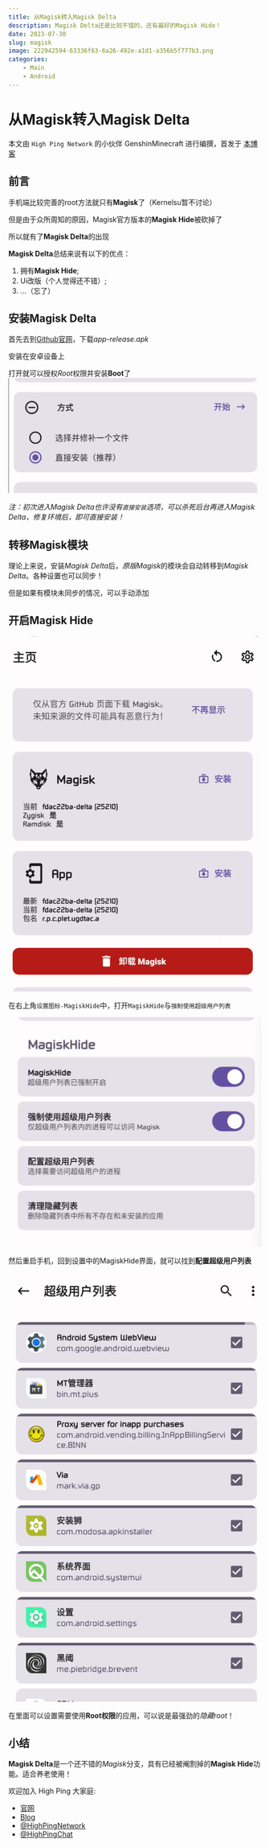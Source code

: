 ```yaml
---
title: 从Magisk转入Magisk Delta
description: Magisk Delta还是比较不错的，还有最好的Magisk Hide！
date: 2023-07-30
slug: magisk
image: 222942594-63336f63-6a26-492e-a1d1-a356b5f777b3.png
categories:
    - Main
    - Android
---
```


# 从Magisk转入Magisk Delta

本文由 `High Ping Network` 的小伙伴 GenshinMinecraft 进行编撰，首发于 [本博客](https://blog.c1oudf1are.eu.org)

## 前言
手机端比较完善的root方法就只有**Magisk**了（Kernelsu暂不讨论）

但是由于众所周知的原因，Magisk官方版本的**Magisk Hide**被砍掉了

所以就有了**Magisk Delta**的出现

**Magisk Delta**总结来说有以下的优点：
1. 拥有**Magisk Hide**;
2. Ui改版（个人觉得还不错）;
3. ...（忘了）

## 安装Magisk Delta
首先去到[Github官网](https://github.com/HuskyDG/magisk-files/releases)，下载*app-release.apk*

安装在安卓设备上

打开就可以授权*Root*权限并安装**Boot**了
![Alt text](image.png)

*注：初次进入Magisk Delta也许没有`直接安装`选项，可以杀死后台再进入Magisk Delta，修复环境后，即可直接安装！*

## 转移Magisk模块
理论上来说，安装*Magisk Delta*后，*原版Magisk*的模块会自动转移到*Magisk Delta*。各种设置也可以同步！

但是如果有模块未同步的情况，可以手动添加

## 开启Magisk Hide
![](image-1.png)

在右上角`设置图标-MagiskHide`中，打开`MagiskHide`与`强制使用超级用户列表`

![](image-2.png)

然后重启手机，回到设置中的MagiskHide界面，就可以找到**配置超级用户列表**

![1](image-3.png)

在里面可以设置需要使用**Root权限**的应用，可以说是最强劲的*隐藏root*！

## 小结
**Magisk Delta**是一个还不错的*Magisk*分支，具有已经被阉割掉的**Magisk Hide**功能。适合养老使用！

欢迎加入 High Ping 大家庭:
- [官网](https://highp.ing)
- [Blog](https://blog.c1oudf1are.eu.org)
- [@HighPingNetwork](https://t.me/HighPingNetwork)
- [@HighPingChat](https://t.me/highpingchat)